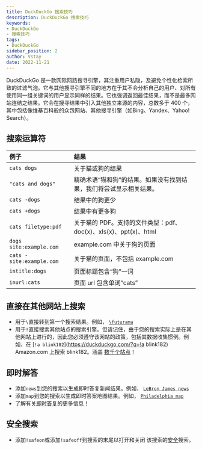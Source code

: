 ```yaml
---
title: DuckDuckGo 搜索技巧
description: DuckDuckGo 搜索技巧
keywords:
- DuckDuckGo 
- 搜索技巧
tags:
- DuckDuckGo
sidebar_position: 2
author: Vstay
date: 2022-11-21
---
```


DuckDuckGo 是一款网际网路搜寻引擎，其注重用户私隐，及避免个性化检索所致的过滤气泡。它与其他搜寻引擎不同的地方在于其不会分析自己的用户、对所有使用同一组关键词的用户显示同样的结果。它也强调返回最佳结果，而不是最多网站连结之结果。它会在搜寻结果中引入其他独立来源的内容，总数多于 400 个，其中包括像维基百科般的众包网站、其他搜寻引擎（如Bing、Yandex、Yahoo! Search）。

## 搜索运算符

| 例子                     | 结果                                                         |
| :----------------------- | :----------------------------------------------------------- |
| `cats dogs`              | 关于猫或狗的结果                                             |
| `"cats and dogs"`        | 精确术语“猫和狗”的结果。如果没有找到结果，我们将尝试显示相关结果。 |
| `cats -dogs`             | 结果中的狗更少                                               |
| `cats +dogs`             | 结果中有更多狗                                               |
| `cats filetype:pdf`      | 关于猫的 PDF。支持的文件类型：pdf、doc(x)、xls(x)、ppt(x)、html |
| `dogs site:example.com`  | example.com 中关于狗的页面                                   |
| `cats -site:example.com` | 关于猫的页面，不包括 example.com                             |
| `intitle:dogs`           | 页面标题包含“狗”一词                                         |
| `inurl:cats`             | 页面 url 包含单词“cats”                                      |

## 直接在其他网站上搜索

- 用于`\`直接转到第一个搜索结果。例如， [`\futurama`](https://duckduckgo.com/?q=\futurama)
- 用于`!`直接搜索其他站点的搜索引擎。但请记住，由于您的搜索实际上是在其他网站上进行的，因此您必须遵守该网站的政策，包括其数据收集惯例。例如，在 [`!a blink182`](https://duckduckgo.com/?q=!a blink182) Amazon.com 上搜索 blink182。涵盖 [数千个站点](https://duckduckgo.com/bang)！

## 即时解答

- 添加`news`到您的搜索以生成即时答复新闻结果。例如， [`LeBron James news`](https://duckduckgo.com/?q=LeBron+James+news)
- 添加`map`到您的搜索以生成即时答案地图结果。例如， [`Philadelphia map`](https://duckduckgo.com/?q=philadelphia+map)
- 了解有关[即时答复](https://duck.co/ia)的更多信息！

## 安全搜索

- 添加`!safeon`或添加`!safeoff`到搜索的末尾以打开和关闭 该搜索的[安全](https://help.duckduckgo.com/duckduckgo-help-pages/features/safe-search)搜索。

